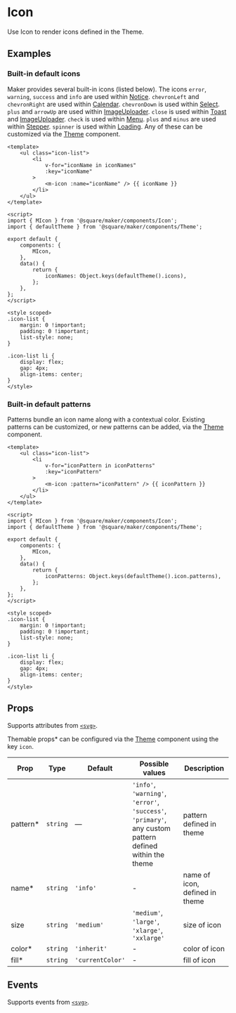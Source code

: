 # Icon

Use Icon to render icons defined in the Theme.

## Examples

### Built-in default icons

Maker provides several built-in icons (listed below). The icons `error`, `warning`, `success` and `info` are used within [Notice](#/Notice). `chevronLeft` and `chevronRight` are used within [Calendar](#/Calendar). `chevronDown` is used within [Select](#/Select). `plus` and `arrowUp` are used within [ImageUploader](#/ImageUploader). `close` is used within [Toast](#/Toast) and [ImageUploader](#/ImageUploader). `check` is used within [Menu](#/Menu). `plus` and `minus` are used within [Stepper](#/Stepper). `spinner` is used within [Loading](#/Loading). Any of these can be customized via the [Theme](#/Theme) component.

```vue
<template>
	<ul class="icon-list">
		<li
			v-for="iconName in iconNames"
			:key="iconName"
		>
			<m-icon :name="iconName" /> {{ iconName }}
		</li>
	</ul>
</template>

<script>
import { MIcon } from '@square/maker/components/Icon';
import { defaultTheme } from '@square/maker/components/Theme';

export default {
	components: {
		MIcon,
	},
	data() {
		return {
			iconNames: Object.keys(defaultTheme().icons),
		};
	},
};
</script>

<style scoped>
.icon-list {
	margin: 0 !important;
	padding: 0 !important;
	list-style: none;
}

.icon-list li {
	display: flex;
	gap: 4px;
	align-items: center;
}
</style>
```

### Built-in default patterns

Patterns bundle an icon name along with a contextual color. Existing patterns can be customized, or new patterns can be added, via the [Theme](#/Theme) component.

```vue
<template>
	<ul class="icon-list">
		<li
			v-for="iconPattern in iconPatterns"
			:key="iconPattern"
		>
			<m-icon :pattern="iconPattern" /> {{ iconPattern }}
		</li>
	</ul>
</template>

<script>
import { MIcon } from '@square/maker/components/Icon';
import { defaultTheme } from '@square/maker/components/Theme';

export default {
	components: {
		MIcon,
	},
	data() {
		return {
			iconPatterns: Object.keys(defaultTheme().icon.patterns),
		};
	},
};
</script>

<style scoped>
.icon-list {
	margin: 0 !important;
	padding: 0 !important;
	list-style: none;
}

.icon-list li {
	display: flex;
	gap: 4px;
	align-items: center;
}
</style>
```


<!-- api-tables:start -->
## Props

Supports attributes from [`<svg>`](https://developer.mozilla.org/en-US/docs/Web/HTML/Element/svg).

Themable props* can be configured via the [Theme](#/Theme) component using the key `icon`.

| Prop     | Type     | Default          | Possible values                                                                                         | Description                    |
| -------- | -------- | ---------------- | ------------------------------------------------------------------------------------------------------- | ------------------------------ |
| pattern* | `string` | —                | `'info'`, `'warning'`, `'error'`, `'success'`, `'primary'`, any custom pattern defined within the theme | pattern defined in theme       |
| name*    | `string` | `'info'`         | -                                                                                                       | name of icon, defined in theme |
| size     | `string` | `'medium'`       | `'medium'`, `'large'`, `'xlarge'`, `'xxlarge'`                                                          | size of icon                   |
| color*   | `string` | `'inherit'`      | -                                                                                                       | color of icon                  |
| fill*    | `string` | `'currentColor'` | -                                                                                                       | fill of icon                   |


## Events

Supports events from [`<svg>`](https://developer.mozilla.org/en-US/docs/Web/HTML/Element/svg).
<!-- api-tables:end -->
